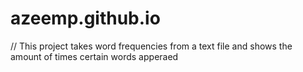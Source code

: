 # azeemp.github.io
// This project takes word frequencies from a text file and shows the amount of times certain words apperaed 
